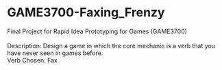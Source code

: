# GAME3700-Faxing_Frenzy
Final Project for Rapid Idea Prototyping for Games (GAME3700) <br>
<br> 
Description: Design a game in which the core mechanic is a verb that you have never seen in games before. <br>
Verb Chosen: Fax <br>
